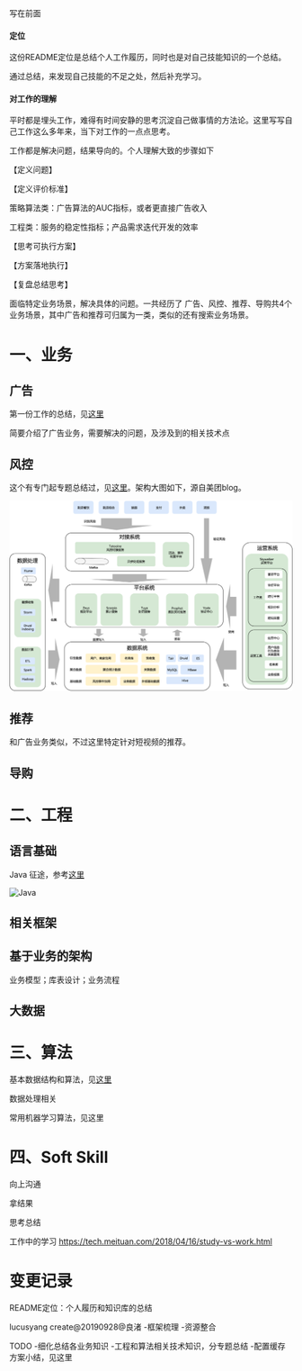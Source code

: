 写在前面

#### 定位

这份README定位是总结个人工作履历，同时也是对自己技能知识的一个总结。

通过总结，来发现自己技能的不足之处，然后补充学习。



#### 对工作的理解

平时都是埋头工作，难得有时间安静的思考沉淀自己做事情的方法论。这里写写自己工作这么多年来，当下对工作的一点点思考。



工作都是解决问题，结果导向的。个人理解大致的步骤如下

【定义问题】



【定义评价标准】

策略算法类：广告算法的AUC指标，或者更直接广告收入

工程类：服务的稳定性指标；产品需求迭代开发的效率





【思考可执行方案】



【方案落地执行】



【复盘总结思考】





面临特定业务场景，解决具体的问题。一共经历了 广告、风控、推荐、导购共4个业务场景，其中广告和推荐可归属为一类，类似的还有搜索业务场景。





# 一、业务

## 广告

第一份工作的总结，见[这里](https://github.com/yangliang1415/blog/blob/master/temp/first_work.md)

简要介绍了广告业务，需要解决的问题，及涉及到的相关技术点



## 风控

这个有专门起专题总结过，见[这里](https://github.com/yangliang1415/awesome-risk-control)。架构大图如下，源自美团blog。

![VC](temp/pic/meituan_riskcontrol_architure.png)





## 推荐

和广告业务类似，不过这里特定针对短视频的推荐。



## 导购



# 二、工程

## 语言基础



Java 征途，参考[这里]()

![Java](/Users/yangliang/workspace/blog/temp/pic/Java_Tech.jpg)



## 相关框架



## 基于业务的架构

业务模型；库表设计；业务流程



## 大数据





# 三、算法

基本数据结构和算法，见[这里](https://github.com/yangliang1415/algo)



数据处理相关



常用机器学习算法，见这里





# 四、Soft Skill

向上沟通

拿结果

思考总结





工作中的学习 https://tech.meituan.com/2018/04/16/study-vs-work.html





# 变更记录

README定位：个人履历和知识库的总结

lucusyang create@20190928@良渚
-框架梳理
-资源整合

TODO
-细化总结各业务知识
-工程和算法相关技术知识，分专题总结
-配置缓存方案小结，见这里



